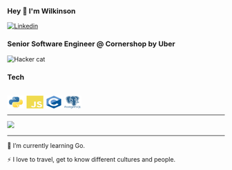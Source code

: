 ### Hey 👋 I'm Wilkinson

[![Linkedin](https://img.shields.io/badge/-Connect-blue?style=flat-square&logo=Linkedin&logoColor=white&link=https://www.linkedin.com/in/wilkinson-tavares/)](https://www.linkedin.com/in/wilkinson-tavares/)

### Senior Software Engineer @ Cornershop by Uber

<img src="https://giffiles.alphacoders.com/208/208746.gif" alt="Hacker cat" width="150" height="150" />

### Tech
<div style="display: inline_block"><br>
  <a href="https://www.python.org/"><img align="center" alt="python" height="30" width="40" src="https://raw.githubusercontent.com/devicons/devicon/master/icons/python/python-original.svg" /></a>
  <a href="https://developer.mozilla.org/en-US/docs/Web/JavaScript"><img align="center" alt="js" height="30" width="40" src="https://raw.githubusercontent.com/devicons/devicon/master/icons/javascript/javascript-plain.svg" /></a>
  <a href="https://en.cppreference.com/w/"><img align="center" alt="c" height="30" width="40" src="https://raw.githubusercontent.com/devicons/devicon/master/icons/c/c-original.svg" /></a>
  <a href="https://www.postgresql.org/"><img align="center" alt="postgresql" height="30" width="40" src="https://raw.githubusercontent.com/devicons/devicon/master/icons/postgresql/postgresql-plain-wordmark.svg" /></a>
</div>

---

<div>
<img height="180em" src="https://github-readme-stats.vercel.app/api/top-langs/?username=wilkmoura&layout=compact&langs_count=7&theme=dracula"/>
</div>

---

🌱 I’m currently learning Go.

⚡ I love to travel, get to know different cultures and people.
 
<!--
**wilkmoura/wilkmoura** is a ✨ _special_ ✨ repository because its `README.md` (this file) appears on your GitHub profile.

Here are some ideas to get you started:

- 🔭 I’m currently working on ...
- 🌱 I’m currently learning ...
- 👯 I’m looking to collaborate on ...
- 🤔 I’m looking for help with ...
- 💬 Ask me about ...
- 📫 How to reach me: ...
- 😄 Pronouns: ...
- ⚡ Fun fact: ...
-->
